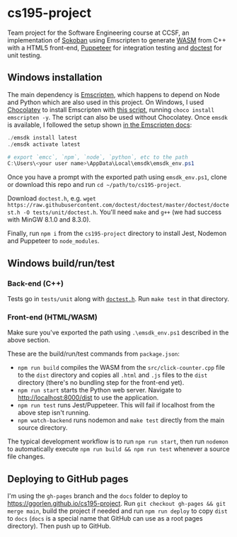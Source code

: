 # cs195-project
Team project for the Software Engineering course at CCSF, an implementation of [Sokoban](https://en.wikipedia.org/wiki/Sokoban) using Emscripten to generate [WASM](https://webassembly.org/) from C++ with a HTML5 front-end, [Puppeteer](https://github.com/puppeteer/puppeteer) for integration testing and [doctest](https://github.com/doctest/doctest/) for unit testing.

## Windows installation
The main dependency is [Emscripten](https://emscripten.org/), which happens to depend on Node and Python which are also used in this project. On Windows, I used [Chocolatey](https://community.chocolatey.org/packages/emscripten) to install Emscripten with [this script](https://github.com/aminya/chocolatey-emscripten), running `choco install emscripten -y`. The script can also be used without Chocolatey. Once `emsdk` is available, I followed the setup shown [in the Emscripten docs](https://emscripten.org/docs/getting_started/downloads.html):

```powershell
./emsdk install latest
./emsdk activate latest

# export `emcc`, `npm`, `node`, `python`, etc to the path
C:\Users\<your user name>\AppData\Local\emsdk\emsdk_env.ps1
```

Once you have a prompt with the exported path using `emsdk_env.ps1`, clone or download this repo and run `cd ~/path/to/cs195-project`.

Download `doctest.h`, e.g. `wget https://raw.githubusercontent.com/doctest/doctest/master/doctest/doctest.h -O tests/unit/doctest.h`. You'll need `make` and `g++` (we had success with MinGW 8.1.0 and 8.3.0).

Finally, run `npm i` from the `cs195-project` directory to install Jest, Nodemon and Puppeteer to `node_modules`.

## Windows build/run/test

### Back-end (C++)

Tests go in `tests/unit` along with [`doctest.h`](https://raw.githubusercontent.com/doctest/doctest/master/doctest/doctest.h). Run `make test` in that directory.

### Front-end (HTML/WASM)
Make sure you've exported the path using `.\emsdk_env.ps1` described in the above section.

These are the build/run/test commands from `package.json`:
- `npm run build` compiles the WASM from the `src/click-counter.cpp` file to the `dist` directory and copies all `.html` and `.js` files to the `dist` directory (there's no bundling step for the front-end yet).
- `npm run start` starts the Python web server. Navigate to <http://localhost:8000/dist> to use the application.
- `npm run test` runs Jest/Puppeteer. This will fail if localhost from the above step isn't running.
- `npm watch-backend` runs nodemon and `make test` directly from the main source directory.

The typical development workflow is to run `npm run start`, then run `nodemon` to automatically execute `npm run build && npm run test` whenever a source file changes.

## Deploying to GitHub pages
I'm using the `gh-pages` branch and the `docs` folder to deploy to <https://ggorlen.github.io/cs195-project>. Run `git checkout gh-pages && git merge main`, build the project if needed and run `npm run deploy` to copy `dist` to `docs` (`docs` is a special name that GitHub can use as a root pages directory). Then push up to GitHub.
